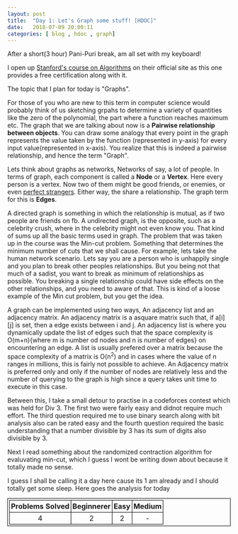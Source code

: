 ```yaml
---
layout: post
title:  "Day 1: Let's Graph some stuff! [HDOC]"
date:   2018-07-09 20:00:11
categories: [ blog , hdoc , graph]
---
```


<style>
    table,tr,td,th{
        border:1px solid black;
        margin: auto;
        padding:3px;
        text-align:center;
    }
</style>
After a short(3 hour) Pani-Puri break, am all set with my keyboard!

I open up <a href="https://lagunita.stanford.edu/courses/course-v1:Engineering+Algorithms1+SelfPaced/courseware/0f7712cedcae4183ac98659cadcc12da/e39edf004adc402eb793d6909fb60d30/" target="_blank">Stanford's course on Algorithms</a> on their official site as this one provides a free certification along with it.

The topic that I plan for today is "Graphs".

For those of you who are new to this term in computer science would probably think of us sketching grpahs to determine a variety of quantities like the zero of the polynomial, the part where a function reaches maximum etc. The graph that we are talking about now is a <b>Pairwise relationship between objects</b>. You can draw some analogy that every point in the graph represents the value taken by the function (represented in y-axis) for every input value(represented in x-axis). You realize that this is indeed a pairwise relationship, and hence the term "Graph".

Lets think about graphs as networks, Networks of say, a lot of people. In terms of graph, each component is called a <b>Node</b> or a <b>Vertex</b>. Here every person is a vertex. Now two of them might be good friends, or enemies, or even <a href="https://www.youtube.com/watch?v=Ey_hgKCCYU4" target="_blank">perfect strangers</a>. Either way, the share a relationship. The graph term for this is <b>Edges</b>. 

A directed graph is something in which the relationship is mutual, as if two people are friends on fb. A undirected graph, is the opposite, such as a celebrity crush, where in the celebrity might not even know you. That kind of sums up all the basic terms used in graph. The problem that was taken up in the course was the Min-cut problem. Something that determines the minimum number of cuts that we shall cause. For example, lets take the human network scenario. Lets say you are a person who is unhappily single and you plan to break other peoples relationships. But you being not that much of a sadist, you want to break as minimum of relationships as possible. You breaking a single relationship could have side effects on the other relationships, and you need to aware of that. This is kind of a loose example of the Min cut problem, but you get the idea.

A graph can be implemented using two ways, An adjacency list and an adjacency matrix. An adjacency matrix is a asquare matrix such that, if a[i][j] is set, then a edge exists between i and j. An adjacency list is where you dynamically update the list of edges such that the space complexity is O(m+n){where m is number od nodes and n is number of edges} on encountering an edge. A list is usually prefered over a matrix because the space complexity of a matrix is O(n<sup>2</sup>) and in cases where the value of n ranges in millions, this is fairly not possible to achieve. An Adjacency matrix is preferred only and only if the number of nodes are relatively less and the number of querying to the graph is high since a query takes unit time to execute in this case.

Between this, I take a small detour to practise in a codeforces contest which was held for Div 3. The first two were fairly easy and didnot require much effort. The third question required me to use binary search along with bit analysis also can be rated easy and the fourth question required the basic understanding that a number divisible by 3 has its sum of digits also divisible by 3. 

Next I read something about the randomized contraction algorithm for evaluvating min-cut, which I guess I wont be writing down about because it totally made no sense.

I guess I shall be calling it a day here cause its 1 am already and I should totally get some sleep. Here goes the analysis for today

<table>
<tr>
<th> Problems Solved </th><th> Beginnerer </th><th> Easy </th><th> Medium </th>
</tr>
<tr>
<td>4</td><td>2</td><td>2</td><td>-</td>
</tr>
</table>
